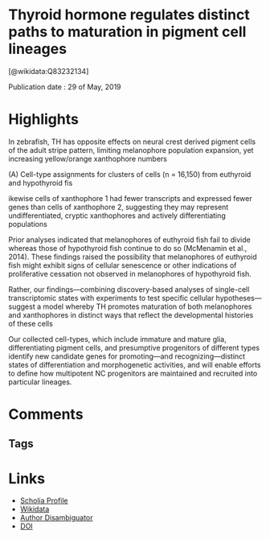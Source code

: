 
Thyroid hormone regulates distinct paths to maturation in pigment cell lineages
===============================================================================
  
  [@wikidata:Q83232134]  
  
Publication date : 29 of May, 2019  

# Highlights

In zebrafish, TH has opposite effects on neural crest derived pigment cells of the adult stripe pattern, limiting melanophore population expansion, yet increasing yellow/orange xanthophore numbers

(A) Cell-type assignments for clusters of cells (n = 16,150) from euthyroid and hypothyroid fis

ikewise cells of xanthophore 1 had fewer transcripts and expressed fewer genes than cells of xanthophore 2, suggesting they may represent undifferentiated, cryptic xanthophores and actively differentiating populations


Prior analyses indicated that melanophores of euthyroid fish fail to divide whereas those of hypothyroid fish continue to do so (McMenamin et al., 2014). These findings raised the possibility that melanophores of euthyroid fish might exhibit signs of cellular senescence or other indications of proliferative cessation not observed in melanophores of hypothyroid fish. 

 Rather, our findings—combining discovery-based analyses of single-cell transcriptomic states with experiments to test specific cellular hypotheses—suggest a model whereby TH promotes maturation of both melanophores and xanthophores in distinct ways that reflect the developmental histories of these cells

  Our collected cell-types, which include immature and mature glia, differentiating pigment cells, and presumptive progenitors of different types identify new candidate genes for promoting—and recognizing—distinct states of differentiation and morphogenetic activities, and will enable efforts to define how multipotent NC progenitors are maintained and recruited into particular lineages.
  
# Comments

## Tags

# Links
  
 * [Scholia Profile](https://scholia.toolforge.org/work/Q83232134)  
 * [Wikidata](https://www.wikidata.org/wiki/Q83232134)  
 * [Author Disambiguator](https://author-disambiguator.toolforge.org/work_item_oauth.php?id=Q83232134&batch_id=&match=1&author_list_id=&doit=Get+author+links+for+work)  
 * [DOI](https://doi.org/10.7554/ELIFE.45181)  
